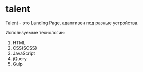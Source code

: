 # talent

Talent - это Landing Page, адаптивен под разные устройства.

Используемые технологии:
1. HTML
2. CSS(SCSS)
3. JavaScript
4. jQuery
5. Gulp
